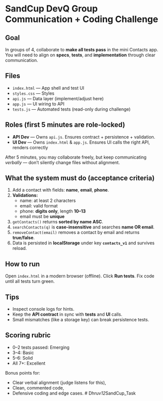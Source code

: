 # SandCup DevQ Group Communication + Coding Challenge

## Goal
In groups of 4, collaborate to **make all tests pass** in the mini Contacts app. You will need to align on **specs**, **tests**, and **implementation** through clear communication.

## Files
- `index.html` — App shell and test UI
- `styles.css` — Styles
- `api.js` — Data layer (implement/adjust here)
- `app.js` — UI wiring to API
- `tests.js` — Automated tests (read-only during challenge)

## Roles (first 5 minutes are role-locked)
- **API Dev** — Owns `api.js`. Ensures contract + persistence + validation.
- **UI Dev** — Owns `index.html` & `app.js`. Ensures UI calls the right API, renders correctly

After 5 minutes, you may collaborate freely, but keep communicating *verbally* — don’t silently change files without alignment.

## What the system must do (acceptance criteria)
1. Add a contact with fields: **name**, **email**, **phone**.
2. **Validations:**
   - name: at least 2 characters
   - email: valid format
   - phone: **digits only**, length **10–13**
   - email must be **unique**
3. `getContacts()` returns **sorted by name ASC**.
4. `searchContacts(q)` is **case-insensitive** and searches **name OR email**.
5. `removeContact(email)` removes a contact by email and returns **true/false**.
6. Data is persisted in **localStorage** under key **`contacts_v1`** and survives reload.

## How to run
Open `index.html` in a modern browser (offline). Click **Run tests**. Fix code until all tests turn green.

## Tips
- Inspect console logs for hints.
- Keep the **API contract** in sync with **tests** and **UI** calls.
- Small mismatches (like a storage key) can break persistence tests.

## Scoring rubric
- 0–2 tests passed: Emerging
- 3–4: Basic
- 5–6: Solid
- All 7+: Excellent

Bonus points for:
- Clear verbal alignment (judge listens for this),
- Clean, commented code,
- Defensive coding and edge cases.
#   D h r u v _ 1 2 _ S a n d C u p _ T a s k  
 